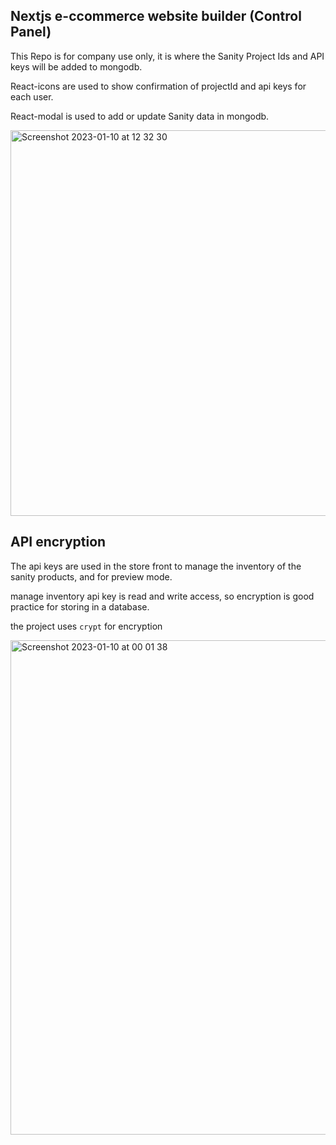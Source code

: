 ## Nextjs e-ccommerce website builder (Control Panel)

This Repo is for company use only, it is where the Sanity Project Ids and API keys will be added to mongodb.

React-icons are used to show confirmation of projectId and api keys for each user.

React-modal is used to add or update Sanity data in mongodb.

<img width="617" alt="Screenshot 2023-01-10 at 12 32 30" src="https://user-images.githubusercontent.com/71337767/211552657-a77a5054-bc05-41b1-bca2-c5d9a1f4a1ef.png">

## API encryption

The api keys are used in the store front to manage the inventory of the sanity products, and for preview mode.

manage inventory api key is read and write access, so encryption is good practice for storing in a database.

the project uses `crypt` for encryption

<img width="791" alt="Screenshot 2023-01-10 at 00 01 38" src="https://user-images.githubusercontent.com/71337767/211432081-32523d4d-33a4-4a62-b5db-a0f04f921d63.png">
